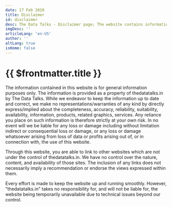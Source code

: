 ```yaml
---
date: 17 Feb 2019
title: Disclaimer
id: disclaimer
desc: The Data Talks - Disclaimer page; The website contains information about politics, economics, environment & others.
imgDesc: ''
articleLang: 'en-US'
author: ''
altLang: true
isHome: false
---
```


# {{ $frontmatter.title }}

The information contained in this website is for general information purposes only. The information is provided as a property of thedatatalks.in by The Data Talks. While we endeavor to keep the information up to date and correct, we make no representations/warranties of any kind by directly express/implied about the completeness, accuracy, reliability, suitability, availability, information, products, related graphics, services. Any reliance you place on such information is therefore strictly at your own risk. In no event will we be liable for any loss or damage including without limitation indirect or consequential loss or damage, or any loss or damage whatsoever arising from loss of data or profits arising out of, or in connection with, the use of this website.

Through this website, you are able to link to other websites which are not under the control of thedatatalks.in. We have no control over
the nature, content, and availability of those sites. The inclusion of any links does not necessarily imply a recommendation or endorse the
views expressed within them.

Every effort is made to keep the website up and running smoothly. However, "thedatatalks.in" takes no responsibility for, and will
not be liable for, the website being temporarily unavailable due to technical issues beyond our control.

<style>

</style>
